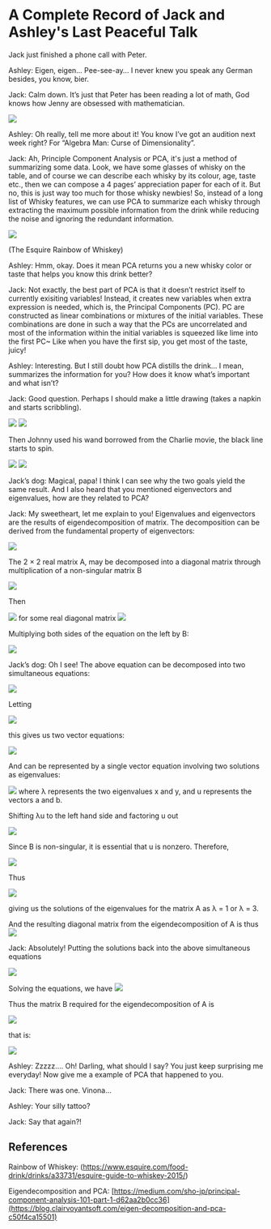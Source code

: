 # A Complete Record of Jack and Ashley's Last Peaceful Talk

Jack just finished a phone call with Peter.

Ashley: Eigen, eigen… Pee-see-ay… I never knew you speak any German besides, you know, bier.

Jack: Calm down. It’s just that Peter has been reading a lot of math, God knows how Jenny are obsessed with mathematician.

<img src="PCA_images/p1.png">

Ashley: Oh really, tell me more about it! You know I’ve got an audition next week right? For “Algebra Man: Curse of Dimensionality”. 

Jack: Ah, Principle Component Analysis or PCA, it's just a method of summarizing some data. Look, we have some glasses of whisky on the table, and of course we can describe each whisky by its colour, age, taste etc., then we can compose a 4 pages’ appreciation paper for each of it. But no, this is just way too much for those whisky newbies! So, instead of a long list of Whisky features, we can use PCA to summarize each whisky through extracting the maximum possible information from the drink while reducing the noise and ignoring the redundant information. 

<img src="PCA_images/p2.png">

(The Esquire Rainbow of Whiskey)

Ashley: Hmm, okay. Does it mean PCA returns you a new whisky color or taste that helps you know this drink better?

Jack: Not exactly, the best part of PCA is that it doesn’t restrict itself to currently exisiting variables! Instead, it creates new variables when extra expression is needed, which is, the Principal Components (PC). PC are constructed as linear combinations or mixtures of the initial variables. These combinations are done in such a way that the PCs are uncorrelated and most of the information within the initial variables is squeezed like lime into the first PC~ Like when you have the first sip, you get most of the taste, juicy!

Ashley: Interesting. But I still doubt how PCA distills the drink… I mean, summarizes the information for you? How does it know what’s important and what isn’t?

Jack: Good question. Perhaps I should make a little drawing (takes a napkin and starts scribbling).

<img src="PCA_images/p3.png">   <img src="PCA_images/p4.png">

Then Johnny used his wand borrowed from the Charlie movie, the black line starts to spin.

<img src="PCA_images/p5.gif">   <img src="PCA_images/p6.gif">

Jack’s dog: Magical, papa! I think I can see why the two goals yield the same result. And I also heard that you mentioned eigenvectors and eigenvalues, how are they related to PCA?

Jack: My sweetheart, let me explain to you! Eigenvalues and eigenvectors are the results of eigendecomposition of matrix.
The decomposition can be derived from the fundamental property of eigenvectors:

<img src="PCA_images/p7.png">

The 2 × 2 real matrix A, may be decomposed into a diagonal matrix through multiplication of a non-singular matrix B

<img src="PCA_images/p8.png">

Then

<img src="PCA_images/p9.png"> for some real diagonal matrix <img src="PCA_images/p10.png">

Multiplying both sides of the equation on the left by B:

<img src="PCA_images/p11.png">

Jack’s dog: Oh I see! The above equation can be decomposed into two simultaneous equations:

<img src="PCA_images/p12.png">
      
Letting
 
<img src="PCA_images/p13.png">

this gives us two vector equations:

<img src="PCA_images/p14.png">
 
And can be represented by a single vector equation involving two solutions as eigenvalues:
 
<img src="PCA_images/p15.png">  where λ represents the two eigenvalues x and y, and u represents the vectors a and b.

Shifting λu to the left hand side and factoring u out
 
<img src="PCA_images/p16.png">

Since B is non-singular, it is essential that u is nonzero. Therefore,

<img src="PCA_images/p17.png">

Thus

<img src="PCA_images/p18.png">

giving us the solutions of the eigenvalues for the matrix A as λ = 1 or λ = 3. 

And the resulting diagonal matrix from the eigendecomposition of A is thus <img src="PCA_images/p19.png">
 
Jack: Absolutely! Putting the solutions back into the above simultaneous equations

<img src="PCA_images/p20.png">
 
Solving the equations, we have <img src="PCA_images/p21.png">

Thus the matrix B required for the eigendecomposition of A is

<img src="PCA_images/p22.png">

that is:

<img src="PCA_images/p23.png">

Ashley: Zzzzz…. Oh! Darling, what should I say? You just keep surprising me everyday! Now give me a example of PCA that happened to you.

Jack: There was one. Vinona...

Ashley: Your silly tattoo?

Jack: Say that again?!

## References

Rainbow of Whiskey:
(https://www.esquire.com/food-drink/drinks/a33731/esquire-guide-to-whiskey-2015/)

Eigendecomposition and PCA:
[https://medium.com/sho-jp/principal-component-analysis-101-part-1-d62aa2b0cc36](https://blog.clairvoyantsoft.com/eigen-decomposition-and-pca-c50f4ca15501)
